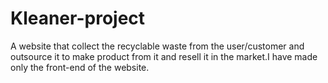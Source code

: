 # Kleaner-project
A website that collect the recyclable waste from the user/customer and outsource it to make product from it and resell it in the market.I have made only the front-end of the website.
